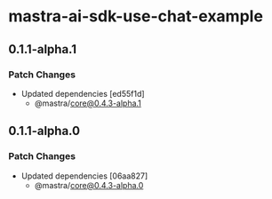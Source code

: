 # mastra-ai-sdk-use-chat-example

## 0.1.1-alpha.1

### Patch Changes

- Updated dependencies [ed55f1d]
  - @mastra/core@0.4.3-alpha.1

## 0.1.1-alpha.0

### Patch Changes

- Updated dependencies [06aa827]
  - @mastra/core@0.4.3-alpha.0
